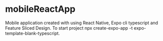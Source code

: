 # mobileReactApp
Mobile application created with using React Native, Expo cli typescript and Feature Sliced Design. To start project npx create-expo-app -t expo-template-blank-typescript.
